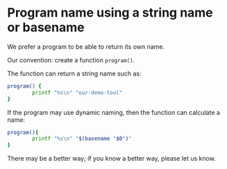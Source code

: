 # Program name using a string name or basename

We prefer a program to be able to return its own name.

Our convention: create a function `program()`.

The function can return a string name such as:

```sh
program() { 
        printf "%s\n" "our-demo-tool"
}
```

If the program may use dynamic naming, then the function can calculate a name:

```sh
program(){
        printf "%s\n" "$(basename "$0")"
}
```

There may be a better way; if you know a better way, please let us know.
